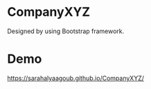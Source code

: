 # CompanyXYZ 
Designed by using Bootstrap framework.

# Demo
https://sarahalyaagoub.github.io/CompanyXYZ/
